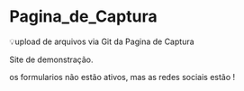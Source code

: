 # Pagina_de_Captura
:bulb:upload de arquivos via Git da Pagina de Captura

Site de demonstração.

os formularios não estão ativos, mas as redes sociais estão !
